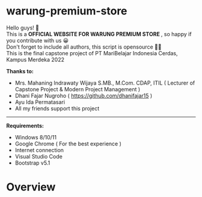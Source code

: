 # warung-premium-store

Hello guys! 👋 <br>
This is a <b> OFFICIAL WEBSITE FOR WARUNG PREMIUM STORE </b>, so happy if you contribute with us 😀 <br>
Don't forget to include all authors, this script is opensource 👌🏽 <br>
This is the final capstone project of PT MariBelajar Indonesia Cerdas, Kampus Merdeka 2022

<b>Thanks to: </b>
- Mrs. Mahaning Indrawaty Wijaya S.MB., M.Com. CDAP, ITIL ( Lecturer of Capstone Project & Modern Project Management )
- Dhani Fajar Nugroho ( https://github.com/dhanifajar15 )
- Ayu Ida Permatasari
- All my friends support this project

<hr>

<b>Requirements:</b>
- Windows 8/10/11
- Google Chrome ( For the best experience )
- Internet connection
- Visual Studio Code
- Bootstrap v5.1

<h1>Overview</h1>
